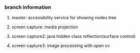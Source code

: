 ### branch information

1. master: accessibility service for showing nodes tree

2. screen capture: media projection

3. screen capture2: java hidden class reflection(surface control)

4. screen capture3: image processing with open cv
